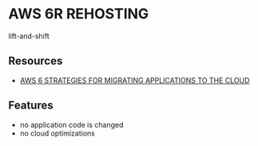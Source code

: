 # AWS 6R REHOSTING

lift-and-shift

## Resources

- [AWS 6 STRATEGIES FOR MIGRATING APPLICATIONS TO THE CLOUD](https://aws.amazon.com/blogs/enterprise-strategy/6-strategies-for-migrating-applications-to-the-cloud/)

## Features

- no application code is changed
- no cloud optimizations

